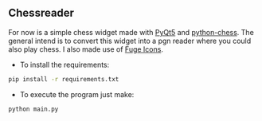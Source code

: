 ## Chessreader

For now is a simple chess widget made with [PyQt5](https://pypi.org/project/PyQt5) and 
[python-chess](https://pypi.org/project/python-chess). The general intend is to convert 
this widget into a pgn reader where you could also play chess.
I also made use of [Fuge Icons](http://p.yusukekamiyamane.com/).

* To install the requirements:
```bash
pip install -r requirements.txt
```

* To execute the program just make:
```bash
python main.py
```
